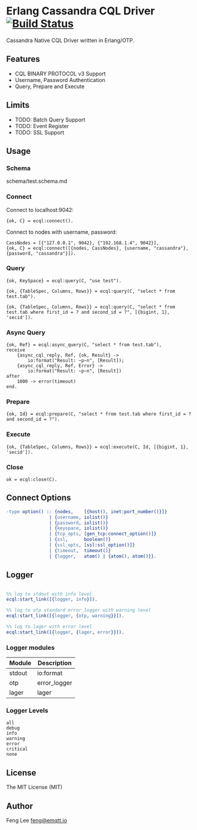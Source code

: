 # Erlang Cassandra CQL Driver [![Build Status](https://travis-ci.org/emqtt/ecql.svg?branch=master)](https://travis-ci.org/emqtt/ecql)

Cassandra Native CQL Driver written in Erlang/OTP.

## Features

* CQL BINARY PROTOCOL v3 Support 
* Username, Password Authentication
* Query, Prepare and Execute

## Limits

* TODO: Batch Query Support
* TODO: Event Register
* TODO: SSL Support

## Usage

### Schema

schema/test.schema.md

### Connect

Connect to localhost:9042:

```
{ok, C} = ecql:connect().
```

Connect to nodes with username, password:

```
CassNodes = [{"127.0.0.1", 9042}, {"192.168.1.4", 9042}],
{ok, C} = ecql:connect([{nodes, CassNodes}, {username, "cassandra"}, {password, "cassandra"}]).
```

### Query

```
{ok, KeySpace} = ecql:query(C, "use test").

{ok, {TableSpec, Columns, Rows}} = ecql:query(C, "select * from test.tab").

{ok, {TableSpec, Columns, Rows}} = ecql:query(C, "select * from test.tab where first_id = ? and second_id = ?", [{bigint, 1}, 'secid']).
```

### Async Query

```
{ok, Ref} = ecql:async_query(C, "select * from test.tab"),
receive
	{async_cql_reply, Ref, {ok, Result} ->
		io:format("Result: ~p~n", [Result]);
	{async_cql_reply, Ref, Error} ->
        io:format("Result: ~p~n", [Result])
after
	1000 -> error(timeout)
end.
```

### Prepare

```
{ok, Id} = ecql:prepare(C, "select * from test.tab where first_id = ? and second_id = ?").
```

### Execute

```
{ok, {TableSpec, Columns, Rows}} = ecql:execute(C, Id, [{bigint, 1}, 'secid']).
```

### Close

```
ok = ecql:close(C).
```

## Connect Options

```erlang
-type option() :: {nodes,    [{host(), inet:port_number()}]}
                | {username, iolist()}
                | {password, iolist()}
                | {keyspace, iolist()}
                | {tcp_opts, [gen_tcp:connect_option()]}
                | {ssl,      boolean()}
                | {ssl_opts, [ssl:ssl_option()]}
                | {timeout,  timeout()}
                | {logger,   atom() | {atom(), atom()}}.
```

## Logger

```erlang

%% log to stdout with info level
ecql:start_link([{logger, info}]).

%% log to otp standard error_logger with warning level
ecql:start_link([{logger, {otp, warning}}]).

%% log to lager with error level
ecql:start_link([{logger, {lager, error}}]).

```

### Logger modules

Module | Description
-------|------------
stdout | io:format
otp    | error_logger
lager  | lager

### Logger Levels

```
all
debug
info
warning
error
critical
none
```

## License

The MIT License (MIT)

## Author

Feng Lee <feng@emqtt.io>

